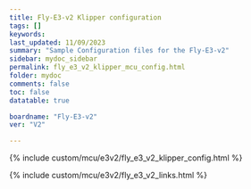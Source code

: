 ```yaml
---
title: Fly-E3-v2 Klipper configuration
tags: []
keywords: 
last_updated: 11/09/2023
summary: "Sample Configuration files for the Fly-E3-v2"
sidebar: mydoc_sidebar
permalink: fly_e3_v2_klipper_mcu_config.html
folder: mydoc
comments: false
toc: false
datatable: true

boardname: "Fly-E3-v2" 
ver: "V2" 

---
```


{% include custom/mcu/e3v2/fly_e3_v2_klipper_config.html %}

{% include custom/mcu/e3v2/fly_e3_v2_links.html %}

